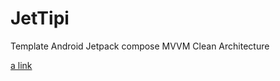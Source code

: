 # JetTipi
Template Android Jetpack compose MVVM Clean Architecture 

[a link](https://github.com/Thomas-Bagnolati/JetTipi/tree/master/app/src/main/java/com/bagnolati/jettipi)
